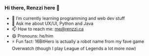 ### Hi there, Renzzi here 👋

- 🌱 I’m currently learning programming and web dev stuff
- 💬 Ask me about UX/UI, Python and Java
- 📫 How to reach me: me@renzzi.ca
- 😄 Pronouns: he/him
- ⚡ Fun fact: 16BitHero is actually a robot name from my fave game Overwatch (though I play League of Legends a lot more now)

<!--
**16bithero/16bithero** is a ✨ _special_ ✨ repository because its `README.md` (this file) appears on your GitHub profile.

Here are some ideas to get you started:

- 🔭 I’m currently working on ...
- 🌱 I’m currently learning ...
- 👯 I’m looking to collaborate on ...
- 🤔 I’m looking for help with ...
- 💬 Ask me about ...
- 📫 How to reach me: ...
- 😄 Pronouns: ...
- ⚡ Fun fact: ...
-->
